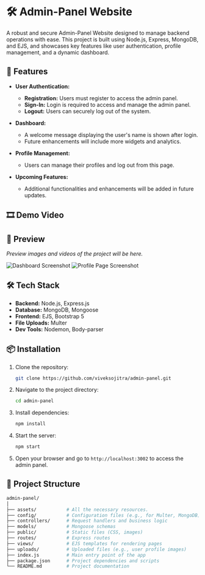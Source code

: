 # 🛠️ Admin-Panel Website

A robust and secure Admin-Panel Website designed to manage backend operations with ease. This project is built using Node.js, Express, MongoDB, and EJS, and showcases key features like user authentication, profile management, and a dynamic dashboard.

## 📑 Features

- **User Authentication:**
  - **Registration:** Users must register to access the admin panel.
  - **Sign-In:** Login is required to access and manage the admin panel.
  - **Logout:** Users can securely log out of the system.

- **Dashboard:**
  - A welcome message displaying the user's name is shown after login.
  - Future enhancements will include more widgets and analytics.

- **Profile Management:**
  - Users can manage their profiles and log out from this page.

- **Upcoming Features:**
  - Additional functionalities and enhancements will be added in future updates.

## 🎞 Demo Video

## 🎥 Preview

_Preview images and videos of the project will be here._

![Dashboard Screenshot](path-to-your-image)
![Profile Page Screenshot](path-to-your-image)

## 🛠️ Tech Stack

- **Backend:** Node.js, Express.js
- **Database:** MongoDB, Mongoose
- **Frontend:** EJS, Bootstrap 5
- **File Uploads:** Multer
- **Dev Tools:** Nodemon, Body-parser

## 📦 Installation

1. Clone the repository:
    ```bash
    git clone https://github.com/viveksojitra/admin-panel.git
    ```
2. Navigate to the project directory:
    ```bash
    cd admin-panel
    ```
3. Install dependencies:
    ```bash
    npm install
    ```
4. Start the server:
    ```bash
    npm start
    ```
5. Open your browser and go to `http://localhost:3002` to access the admin panel.

## 📂 Project Structure

```bash
admin-panel/
│
├── assets/           # All the necessary resources.
├── config/           # Configuration files (e.g., for Multer, MongoDB)
├── controllers/      # Request handlers and business logic
├── models/           # Mongoose schemas
├── public/           # Static files (CSS, images)
├── routes/           # Express routes
├── views/            # EJS templates for rendering pages
├── uploads/          # Uploaded files (e.g., user profile images)
├── index.js          # Main entry point of the app
├── package.json      # Project dependencies and scripts
└── README.md         # Project documentation
